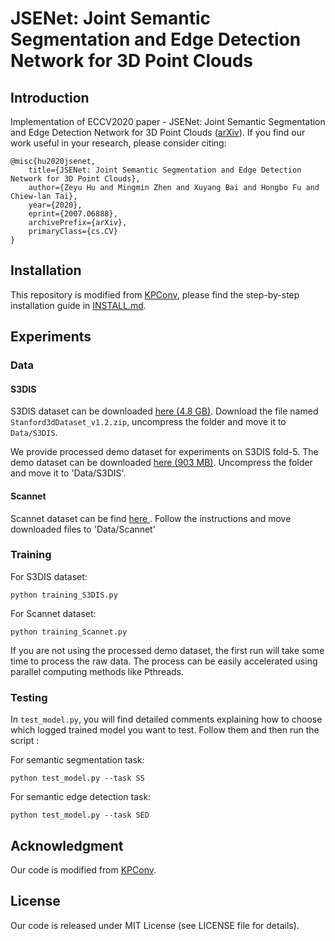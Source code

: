 # JSENet: Joint Semantic Segmentation and Edge Detection Network for 3D Point Clouds
## Introduction
Implementation of ECCV2020 paper - JSENet: Joint Semantic Segmentation and Edge Detection Network for 3D Point Clouds ([arXiv](https://arxiv.org/abs/2007.06888)). If you find our work useful in your research, please consider citing:

```
@misc{hu2020jsenet,
    title={JSENet: Joint Semantic Segmentation and Edge Detection Network for 3D Point Clouds},
    author={Zeyu Hu and Mingmin Zhen and Xuyang Bai and Hongbo Fu and Chiew-lan Tai},
    year={2020},
    eprint={2007.06888},
    archivePrefix={arXiv},
    primaryClass={cs.CV}
}
```

## Installation

This repository is modified from [KPConv](https://github.com/HuguesTHOMAS/KPConv/), please find the step-by-step installation guide in [INSTALL.md](https://github.com/HuguesTHOMAS/KPConv/blob/master/INSTALL.md).

## Experiments

### Data

#### S3DIS

S3DIS dataset can be downloaded <a href="https://goo.gl/forms/4SoGp4KtH1jfRqEj2">here (4.8 GB)</a>. Download the file named `Stanford3dDataset_v1.2.zip`, uncompress the folder and move it to `Data/S3DIS`. 

We provide processed demo dataset for experiments on S3DIS fold-5. The demo dataset can be downloaded <a href="https://drive.google.com/file/d/1Zi8rdgFDWGtlHvaJ9icr6zdi0L4UV02X/view?usp=sharing">here (903 MB)</a>. Uncompress the folder and move it to 'Data/S3DIS'.

#### Scannet

Scannet dataset can be find <a href="http://www.scan-net.org/">here </a>. Follow the instructions and move downloaded files to 'Data/Scannet'

### Training
For S3DIS dataset:
    
    python training_S3DIS.py
    
    
For Scannet dataset:
    
    python training_Scannet.py

If you are not using the processed demo dataset, the first run will take some time to process the raw data. The process can be easily accelerated using parallel computing methods like Pthreads.

### Testing

In `test_model.py`, you will find detailed comments explaining how to choose which logged trained model you want to test. Follow them and then run the script :

For semantic segmentation task:

    python test_model.py --task SS

For semantic edge detection task:

    python test_model.py --task SED


## Acknowledgment

Our code is modified from [KPConv](https://github.com/HuguesTHOMAS/KPConv/).

## License
Our code is released under MIT License (see LICENSE file for details).
